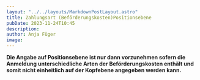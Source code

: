 ```yaml
---
layout: "../../layouts/MarkdownPostLayout.astro"
title: Zahlungsart (Beförderungskosten)Positionsebene 
pubDate: 2023-11-24T10:45
description: 
author: Anja Füger
image: 
---
```


**Die Angabe auf Positionsebene ist nur dann vorzunehmen sofern die Anmeldung unterschiedliche Arten der Beförderungskosten enthält und somit nicht einheitlich auf der Kopfebene angegeben werden kann.**
